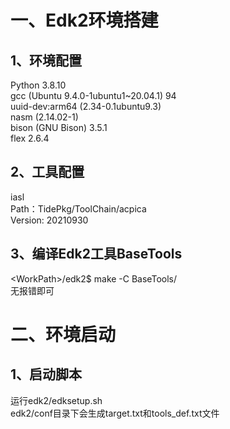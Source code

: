 # 一、Edk2环境搭建

## 1、环境配置

 
Python 3.8.10 \
gcc (Ubuntu 9.4.0-1ubuntu1~20.04.1) 94 \
uuid-dev:arm64 (2.34-0.1ubuntu9.3) \
nasm (2.14.02-1) \
bison (GNU Bison) 3.5.1\
flex 2.6.4 

## 2、工具配置

iasl \
Path：TidePkg/ToolChain/acpica \
Version: 20210930

## 3、编译Edk2工具BaseTools
\<WorkPath>/edk2$ make -C BaseTools/ \
无报错即可

# 二、环境启动

## 1、启动脚本
运行edk2/edksetup.sh     
edk2/conf目录下会生成target.txt和tools_def.txt文件